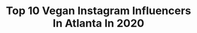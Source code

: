 ---
title: Top 10 Vegan Instagram Influencers In Atlanta In 2020
description: >-
  Find top vegan Instagram influencers in Atlanta in 2020. Most popular hashtags: #atlanta #vegan #love #iamlove.
platform: Instagram
profiles:
  - username: "chef.jrob"
    fullname: >-
      Justin Robinson
    location: "United States"
    followers: 11170
    engagement: 388
    commentsToLikes: 0.068715
    id: ck5c5qf7p3yvx0i11mbzkn09b
    verified: false
    hashtags: "#drinkdinediscover, #delicious, #covidrecipe, #coconut"
  - username: "chef_thomas96"
    fullname: >-
      Chef Thomas
    location: "United States"
    followers: 32524
    engagement: 61
    commentsToLikes: 0.092666
    id: ck14iclpheqwv0i19r4qpxrke
    verified: false
    hashtags: "#lakewylie, #love, #stayhome, #tagafriend"
  - username: "authentically__ewe"
    fullname: >-
      Atlanta Actress
    location: "United States"
    followers: 37874
    engagement: 122
    commentsToLikes: 0.040913
    id: ck15s0oqranaq0i198hy045xt
    verified: false
    hashtags: "#blackvegansrock, #atlantamodel, #meditation, #atlantavegans"
  - username: "chefnikkiinthemix"
    fullname: >-
      Nikki
    location: "United States"
    followers: 47011
    engagement: 493
    commentsToLikes: 0.054967
    id: ck5cbyv1pgevq0i11bz1bp1ow
    verified: false
    hashtags: "#vlogger, #birdwatching, #danceparty, #bourgiemoms"
  - username: "eat.tray.love"
    fullname: >-
      Tracy ⋆ ATL Foodie
    location: "United States"
    followers: 6794
    engagement: 612
    commentsToLikes: 0.429207
    id: ck8t0fimkrw940j78dfvqfkzp
    verified: false
    hashtags: "#meatballs, #heresmyfood, #foodiefeature, #instahungry"
  - username: "mwintersviolin"
    fullname: >-
      Michelle Winters
    location: "United States"
    followers: 7320
    engagement: 658
    commentsToLikes: 0.087358
    id: ck15t9nvoh0is0i19o01noqsi
    verified: false
    hashtags: "#singing, #tgif, #maroon5, #violincover"
  - username: "mike_shaw5"
    fullname: >-
      Mike Shaw
    location: "United States"
    followers: 33774
    engagement: 511
    commentsToLikes: 0.005962
    id: ck5zuhtos2dtb0i14caf6r2r3
    verified: false
    hashtags: "#foodvideos, #bbqporn, #asmr, #seafoodmukbang"
  - username: "joethyself"
    fullname: >-
      Joe with the flow☯️
    location: "United States"
    followers: 5783
    engagement: 427
    commentsToLikes: 0.263117
    id: ck6tqouv8stoj0j713bz4u013
    verified: false
    hashtags: "#atlsingers, #boundaries, #thedao, #bars"
  - username: "hai_itscourtney"
    fullname: >-
      Courtney Monaé
    location: "United States"
    followers: 7506
    engagement: 557
    commentsToLikes: 0.103460
    id: ck8t0nfmysnhc0j78o7mtauce
    verified: false
    hashtags: "#outside, #green, #guitar, #pink"
  - username: "kennythepoet"
    fullname: >-
      kendrick (ACTOR)
    location: "United States"
    followers: 39048
    engagement: 168
    commentsToLikes: 0.144052
    id: ck0u1c255wi8i0i19sbqku2fj
    verified: false
    hashtags: "#water, #iplaytitushuges, #brownskin, #cross"
---